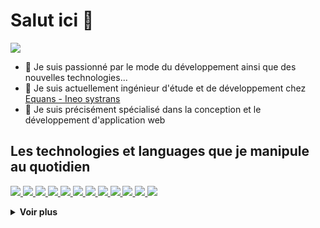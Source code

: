 # Salut ici 👋
<p align="left">
<a href="https://github.com/alex-jordan547/alex-jordan547">
<img  src="https://readme-components.vercel.app/api?component=text&text=IM%20ALEX&fill=linear-gradient%28to%20top%2C%20%23a18cd1%200%25%2C%20%23fbc2eb%20100%25%29%3B">
</a>
</p>

- 👀 Je suis passionné par le mode du développement ainsi que des nouvelles technologies...
- 🌱 Je suis actuellement ingénieur d'étude et de développement chez <a href="https://www.equans.fr/votre-activite/infrastructures-de-transport" >Equans - Ineo systrans</a>
- 💞️ Je suis précisément spécialisé dans la conception et le développement d'application web


## Les technologies et languages que je manipule au quotidien

<p align="left">  
<a href="https://github.com/alex-jordan547/alex-jordan547">
<img  src="https://readme-components.vercel.app/api?component=logo&fill=black&logo=vue.js&svgfill=df5c43">  
</a>
<a href="https://github.com/alex-jordan547/alex-jordan547">
 <img  src="https://readme-components.vercel.app/api?component=logo&fill=black&logo=react&animation=spin&svgfill=15d8fe">  
 </a>
   <a href="https://github.com/alex-jordan547/alex-jordan547">
<img  src="https://readme-components.vercel.app/api?component=logo&fill=black&logo=typescript&svgfill=2d79c7">
</a>
  <a href="https://github.com/alex-jordan547/alex-jordan547">
<img  src="https://readme-components.vercel.app/api?component=logo&fill=black&logo=javascript&svgfill=f6df1c">
</a>
  <a href="https://github.com/alex-jordan547/alex-jordan547">
<img  src="https://readme-components.vercel.app/api?component=logo&fill=black&logo=webpack&animation=spin&svgfill=8ed5fa">
</a>
 <a href="https://github.com/alex-jordan547/alex-jordan547">
 <img  src="https://readme-components.vercel.app/api?component=logo&fill=black&logo=node.js&svgfill=659b60">
</a>

<a href="https://github.com/alex-jordan547/alex-jordan547">
<img  src="https://readme-components.vercel.app/api?component=logo&fill=black&logo=symfony&svgfill=cd6799">
</a>
  <a href="https://github.com/alex-jordan547/alex-jordan547">
<img  src="https://readme-components.vercel.app/api?component=logo&fill=black&logo=PHP&svgfill=cd6799">
</a>

<a href="https://github.com/alex-jordan547/alex-jordan547">
<img  src="https://readme-components.vercel.app/api?component=logo&fill=black&logo=CSS3&svgfill=028dd1">
</a>
<a href="https://github.com/alex-jordan547/alex-jordan547">
<img  src="https://readme-components.vercel.app/api?component=logo&fill=black&logo=github">
</a>
<a href="https://github.com/alex-jordan547/alex-jordan547">
<img  src="https://readme-components.vercel.app/api?component=logo&fill=black&logo=gitlab">
</a>
<a href="https://github.com/alex-jordan547/alex-jordan547">
<img  src="https://readme-components.vercel.app/api?component=logo&fill=black&logo=java">
</a>
</p>

  <details>
  <summary><b>Voir plus </b></summary>
<div align="center">
  <img src="https://github-readme-stats.vercel.app/api?username=alex-jordan547&count_private=trues&show_icons=true&theme=cobalt" width="54.25%" />
  <img src="https://github-readme-stats.vercel.app/api/top-langs/?username=alex-jordan547&layout=compact&hide_border=true" width="45.25%" />
</div>
 
<div align="left">
    <img src="https://streak-stats.demolab.com?user=alex-jordan547&theme=synthwave&hide_border=FAUX&border_radius=2.9&locale=fr&mode=weekly"  width="100%" />
</div>
 
<div style="display:flex;justify-content: center;">
    <img src="https://visitor-badge.glitch.me/badge?page_id=alex-jordan547.alex-jordan547&left_color=green&right_color=red" />
    <a href="https://github.com/alex-jordan547/alex-jordan547" target="_blank"><img alt="GitHub hits" src="https://img.shields.io/github/last-commit/alex-jordan547/alex-jordan547?label=profile%20updated&style=flat-square">
    </a>
</div>
  
# 📫 Me contacter &nbsp; <a href="mailto:alextsague98@gmail.com?subject=Salut%20Alex,%20Depuis%20Github"><img src="https://img.shields.io/badge/gmail-%23D14836.svg?&style=for-the-badge&logo=gmail&logoColor=white" /></a>
</details>
  

